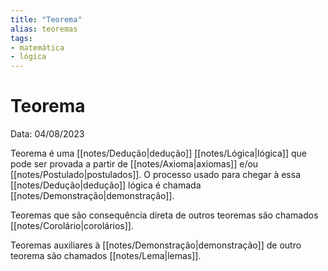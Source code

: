 ```yaml
---
title: "Teorema"
alias: teoremas
tags:
- matemática
- lógica
---
```

# Teorema

Data: 04/08/2023

Teorema é uma [[notes/Dedução|dedução]] [[notes/Lógica|lógica]] que pode ser provada a partir de [[notes/Axioma|axiomas]] e/ou [[notes/Postulado|postulados]].
O processo usado para chegar à essa [[notes/Dedução|dedução]] lógica é chamada [[notes/Demonstração|demonstração]].

Teoremas que são consequência direta de outros teoremas são chamados [[notes/Corolário|corolários]].

Teoremas auxiliares à [[notes/Demonstração|demonstração]] de outro teorema são chamados [[notes/Lema|lemas]].